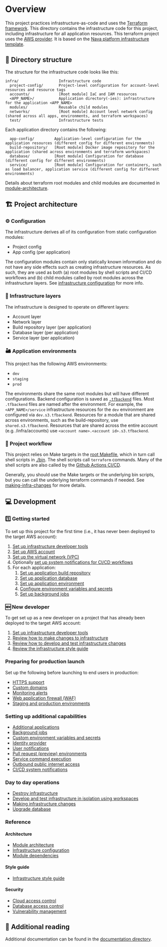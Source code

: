 # Overview

This project practices infrastructure-as-code and uses the [Terraform framework](https://www.terraform.io). This directory contains the infrastructure code for this project, including infrastructure for all application resources. This terraform project uses the [AWS provider](https://registry.terraform.io/providers/hashicorp/aws/latest/docs). It is based on the [Nava platform infrastructure template](https://github.com/navapbc/template-infra).

## 📂 Directory structure

The structure for the infrastructure code looks like this:

```text
infra/                  Infrastructure code
  project-config/       Project-level configuration for account-level resources and resource tags
  accounts/             [Root module] IaC and IAM resources
  <APP_NAME>/           Application directory(-ies): infrastructure for the application <APP_NAME>
  modules/              Reusable child modules
  networks/             [Root module] Account level network config (shared across all apps, environments, and terraform workspaces)
  test/                 Infrastructure tests
```

Each application directory contains the following:

```text
  app-config/         Application-level configuration for the application resources (different config for different environments)
  build-repository/   [Root module] Docker image repository for the application (shared across environments and terraform workspaces)
  database/           [Root module] Configuration for database (different config for different environments)
  service/            [Root module] Configuration for containers, such as load balancer, application service (different config for different environments)
```

Details about terraform root modules and child modules are documented in [module-architecture](/docs/infra/module-architecture.md).

## 🏗️ Project architecture

### ⚙️ Configuration

The infrastructure derives all of its configuration from static configuration modules:

- Project config
- App config (per application)

The configuration modules contain only statically known information and do not have any side effects such as creating infrastructure resources. As such, they are used as both (a) root modules by shell scripts and CI/CD workflows and (b) child modules called by root modules across the infrastructure layers. See [infrastructure configuration](/docs/infra/infrastructure-configuration.md) for more info.

### 🧅 Infrastructure layers

The infrastructure is designed to operate on different layers:

- Account layer
- Network layer
- Build repository layer (per application)
- Database layer (per application)
- Service layer (per application)

### 🏜️ Application environments

This project has the following AWS environments:

- `dev`
- `staging`
- `prod`

The environments share the same root modules but will have different configurations. Backend configuration is saved as [`.tfbackend`](https://developer.hashicorp.com/terraform/language/backend#file) files. Most `.tfbackend` files are named after the environment. For example, the `<APP_NAME>/service` infrastructure resources for the `dev` environment are configured via `dev.s3.tfbackend`. Resources for a module that are shared across environments, such as the build-repository, use `shared.s3.tfbackend`. Resources that are shared across the entire account (e.g. /infra/accounts) use `<account name>.<account id>.s3.tfbackend`.

### 🔀 Project workflow

This project relies on Make targets in the [root Makefile](/Makefile), which in turn call shell scripts in [./bin](/bin). The shell scripts call `terraform` commands. Many of the shell scripts are also called by the [Github Actions CI/CD](/.github/workflows).

Generally, you should use the Make targets or the underlying bin scripts, but you can call the underlying terraform commands if needed. See [making-infra-changes](/docs/infra/making-infra-changes.md) for more details.

## 💻 Development

### 1️⃣ Getting started

To set up this project for the first time (i.e., it has never been deployed to the target AWS account):


1. [Set up infrastructure developer tools](/docs/infra/set-up-infrastructure-tools.md)
1. [Set up AWS account](/docs/infra/set-up-aws-account.md)
1. [Set up the virtual network (VPC)](/docs/infra/set-up-network.md)
1. Optionally [set up system notifications for CI/CD workflows](/docs/infra/system-notifications.md)
1. For each application:
    1. [Set up application build repository](/docs/infra/set-up-app-build-repository.md)
    1. [Set up application database](/docs/infra/set-up-database.md)
    1. [Set up application environment](/docs/infra/set-up-app-env.md)
    1. [Configure environment variables and secrets](/docs/infra/environment-variables-and-secrets.md)
    1. [Set up background jobs](/docs/infra/background-jobs.md)

### 🆕 New developer

To get set up as a new developer on a project that has already been deployed to the target AWS account:

1. [Set up infrastructure developer tools](/docs/infra/set-up-infrastructure-tools.md)
2. [Review how to make changes to infrastructure](/docs/infra/making-infra-changes.md)
3. [Review how to develop and test infrastructure changes](/docs/infra/develop-and-test-infrastructure-in-isolation-using-workspaces.md)
4. [Review the infrastructure style guide](/docs/infra/style-guide.md)

### Preparing for production launch

Set up the following before launching to end users in production:

- [HTTPS support](/docs/infra/https-support.md)
- [Custom domains](/docs/infra/custom-domains.md)
- [Monitoring alerts](/docs/infra/monitoring-alerts.md)
- [Web application firewall (WAF)](/docs/infra/web-application-firewall.md)
- [Staging and production environments](../docs/infra/staging-and-production-environments.md)

### Setting up additional capabilities

- [Additional applications](../docs/infra/add-application.md)
- [Background jobs](../docs/infra/background-jobs.md)
- [Custom environment variables and secrets](../docs/infra/environment-variables-and-secrets.md)
- [Identity provider](../docs/infra/identity-provider.md)
- [User notifications](../docs/infra/notifications.md)
- [Pull request (preview) environments](../docs/infra/pull-request-environments.md)
- [Service command execution](../docs/infra/service-command-execution.md)
- [Outbound public internet access](../docs/infra/set-up-public-internet-access.md)
- [CI/CD system notifications](../docs/infra/system-notifications.md)

### Day to day operations

- [Destroy infrastructure](../docs/infra/destroy-infrastructure.md)
- [Develop and test infrastructure in isolation using workspaces](../docs/infra/develop-and-test-infrastructure-in-isolation-using-workspaces.md)
- [Making infrastructure changes](../docs/infra/making-infra-changes.md)
- [Upgrade database](../docs/infra/upgrade-database.md)

### Reference

#### Architecture

- [Module architecture](../docs/infra/module-architecture.md)
- [Infrastructure configuration](../docs/infra/infrastructure-configuration.md)
- [Module dependencies](../docs/infra/module-dependencies.md)

#### Style guide

- [Infrastructure style guide](../docs/infra/style-guide.md)

#### Security

- [Cloud access control](../docs/infra/cloud-access-control.md)
- [Database access control](../docs/infra/database-access-control.md)
- [Vulnerability management](../docs/infra/vulnerability-management.md)

## 📇 Additional reading

Additional documentation can be found in the [documentation directory](/docs/infra).
